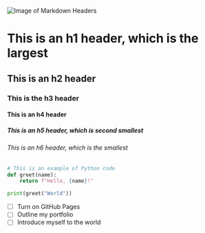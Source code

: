 ![Image of Markdown Headers](https://raw.githubusercontent.com/Codecademy/docs/main/media/rendered-markdown-headings.png)
# This is an h1 header, which is the largest
## This is an h2 header
### This is the h3 header
#### This is an h4 header
##### This is an h5 header, which is second smallest
###### This is an h6 header, which is the smallest

```python
# This is an example of Python code
def greet(name):
    return f"Hello, {name}!"

print(greet("World"))
```

- [ ] Turn on GitHub Pages
- [ ] Outline my portfolio
- [ ] Introduce myself to the world
